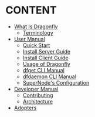 # CONTENT

* [What Is Dragonfly](what_is_dragonfly.md)
    * [Terminology](terminology.md)
* [User Manual]()
    * [Quick Start](quick_start.md)
    * [Install Server Guide](install_server.md)
    * [Install Client Guide](install_client.md)
    * [Usage of Dragonfly](usage.md)
    * [dfget CLI Manual](dfget_cli_manual.md)
    * [dfdaemon CLI Manual](dfdaemon_cli_manual.md)
    * [SuperNode's Configuration](supernode_configuration.md)
* [Developer Manual]()
    * [Contributing](CONTRIBUTING.md)
    * [Architecture](architecture.md)
* [Adopters](adoptors.md)
